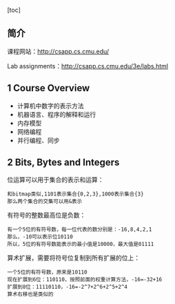 [toc]



## 简介

课程网站：http://csapp.cs.cmu.edu/

Lab assignments：http://csapp.cs.cmu.edu/3e/labs.html



## 1 Course Overview

* 计算机中数字的表示方法
* 机器语言、程序的解释和运行
* 内存模型
* 网络编程
* 并行编程、同步



## 2 Bits, Bytes and Integers

位运算可以用于集合的表示和运算：

```
和bitmap类似,1101表示集合{0,2,3},1000表示集合{3}
那么两个集合的交集可以用&表示
```

有符号的整数最高位是负数：

```
有一个5位的有符号数，每一位代表的数分别是：-16,8,4,2,1
那么，-10可以表示位10110
所以，5位的有符号数能表示的最小值是10000，最大值是01111
```

算术扩展，需要将符号位复制到所有扩展的位上：

```
一个5位的有符号数，原来是10110
现在扩展到6位：110110，按照前面的权重计算方法，-16=-32+16
扩展到8位：11110110，-16=-2^7+2^6+2^5+2^4
算术右移也是类似的
```





